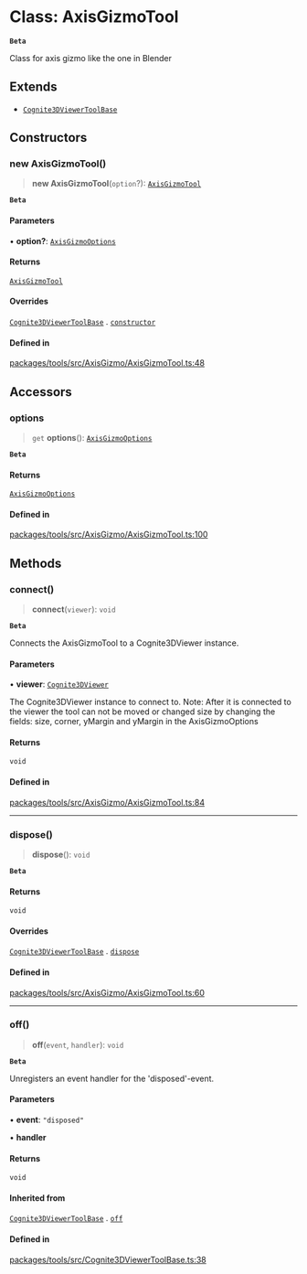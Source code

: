 # Class: AxisGizmoTool

**`Beta`**

Class for axis gizmo like the one in Blender

## Extends

- [`Cognite3DViewerToolBase`](Cognite3DViewerToolBase.md)

## Constructors

### new AxisGizmoTool()

> **new AxisGizmoTool**(`option`?): [`AxisGizmoTool`](AxisGizmoTool.md)

**`Beta`**

#### Parameters

• **option?**: [`AxisGizmoOptions`](AxisGizmoOptions.md)

#### Returns

[`AxisGizmoTool`](AxisGizmoTool.md)

#### Overrides

[`Cognite3DViewerToolBase`](Cognite3DViewerToolBase.md) . [`constructor`](Cognite3DViewerToolBase.md#constructors)

#### Defined in

[packages/tools/src/AxisGizmo/AxisGizmoTool.ts:48](https://github.com/cognitedata/reveal/blob/3aaed3491dba3f4ba9ecd87f495d35383cc73a1d/viewer/packages/tools/src/AxisGizmo/AxisGizmoTool.ts#L48)

## Accessors

### options

> `get` **options**(): [`AxisGizmoOptions`](AxisGizmoOptions.md)

**`Beta`**

#### Returns

[`AxisGizmoOptions`](AxisGizmoOptions.md)

#### Defined in

[packages/tools/src/AxisGizmo/AxisGizmoTool.ts:100](https://github.com/cognitedata/reveal/blob/3aaed3491dba3f4ba9ecd87f495d35383cc73a1d/viewer/packages/tools/src/AxisGizmo/AxisGizmoTool.ts#L100)

## Methods

### connect()

> **connect**(`viewer`): `void`

**`Beta`**

Connects the AxisGizmoTool to a Cognite3DViewer instance.

#### Parameters

• **viewer**: [`Cognite3DViewer`](../../classes/Cognite3DViewer.md)

The Cognite3DViewer instance to connect to.
Note: After it is connected to the viewer the tool can not be moved or
changed size by changing the fields: size, corner, yMargin and yMargin
in the AxisGizmoOptions

#### Returns

`void`

#### Defined in

[packages/tools/src/AxisGizmo/AxisGizmoTool.ts:84](https://github.com/cognitedata/reveal/blob/3aaed3491dba3f4ba9ecd87f495d35383cc73a1d/viewer/packages/tools/src/AxisGizmo/AxisGizmoTool.ts#L84)

***

### dispose()

> **dispose**(): `void`

**`Beta`**

#### Returns

`void`

#### Overrides

[`Cognite3DViewerToolBase`](Cognite3DViewerToolBase.md) . [`dispose`](Cognite3DViewerToolBase.md#dispose)

#### Defined in

[packages/tools/src/AxisGizmo/AxisGizmoTool.ts:60](https://github.com/cognitedata/reveal/blob/3aaed3491dba3f4ba9ecd87f495d35383cc73a1d/viewer/packages/tools/src/AxisGizmo/AxisGizmoTool.ts#L60)

***

### off()

> **off**(`event`, `handler`): `void`

**`Beta`**

Unregisters an event handler for the 'disposed'-event.

#### Parameters

• **event**: `"disposed"`

• **handler**

#### Returns

`void`

#### Inherited from

[`Cognite3DViewerToolBase`](Cognite3DViewerToolBase.md) . [`off`](Cognite3DViewerToolBase.md#off)

#### Defined in

[packages/tools/src/Cognite3DViewerToolBase.ts:38](https://github.com/cognitedata/reveal/blob/3aaed3491dba3f4ba9ecd87f495d35383cc73a1d/viewer/packages/tools/src/Cognite3DViewerToolBase.ts#L38)
